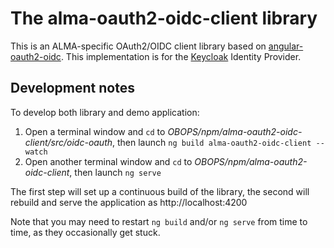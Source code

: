 # The alma-oauth2-oidc-client library

This is an ALMA-specific OAuth2/OIDC client library based on
[angular-oauth2-oidc](https://github.com/manfredsteyer/angular-oauth2-oidc).
This implementation is for the 
[Keycloak](https://www.keycloak.org/)
Identity Provider.

## Development notes

To develop both library and demo application:

1. Open a terminal window and `cd` to _OBOPS/npm/alma-oauth2-oidc-client/src/oidc-oauth_, then 
launch `ng build alma-oauth2-oidc-client --watch`
1. Open another terminal window and `cd` to _OBOPS/npm/alma-oauth2-oidc-client_, then launch `ng serve`

The first step will set up a continuous build of the library, the 
second will rebuild and serve the application as http://localhost:4200

Note that you may need to restart `ng build` and/or `ng serve` from 
time to time, as they occasionally get stuck.
